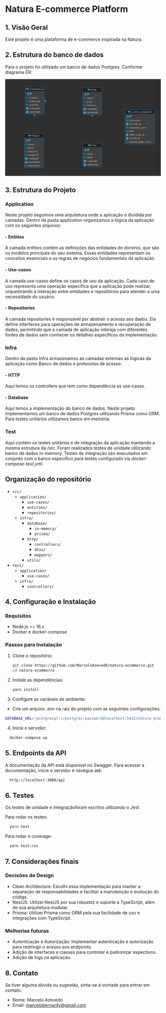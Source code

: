 # Natura E-commerce Platform

## 1. Visão Geral

Este projeto é uma plataforma de e-commerce inspirada na Natura.

## 2. Estrutura do banco de dados

Para o projeto foi utilizado um banco de dados Postgres. Conforme diagrama ER:

<img src="./docs/database-diagram.png" />

## 3. Estrutura do Projeto

### Application

Neste projeto seguimos uma arquitetura onde a aplicação é dividida por camadas. Dentro da pasta application organizamos a lógica da aplicação com os seguintes arquivos:

#### - Entities

A camada entities contém as definições das entidades de domínio, que são os modelos principais do seu sistema. Essas entidades representam os conceitos essenciais e as regras de negócios fundamentais da aplicação.

#### - Use-cases

A camada use-cases define os casos de uso da aplicação. Cada caso de uso representa uma operação específica que a aplicação pode realizar, orquestrando a interação entre entidades e repositórios para atender a uma necessidade do usuário.

#### - Repositories

A camada repositories é responsável por abstrair o acesso aos dados. Ela define interfaces para operações de armazenamento e recuperação de dados, permitindo que a camada de aplicação interaja com diferentes fontes de dados sem conhecer os detalhes específicos da implementação.

### Infra

Dentro da pasta Infra armazenamos as camadas externas as lógicas da aplicação como Banco de dados e protocolos de acesso:

#### - HTTP

Aqui temos os controllers que tem como dependência as use-cases.

#### - Database

Aqui temos a implementação do banco de dados. Neste projeto implementamos um banco de dados Postgres utilizando Prisma como ORM. Para testes unitários utilizamos banco em memória.

### Test

Aqui contém os testes unitários e de integração da aplicação mantendo a mesma estrutura da <i>/src</i>. Foram realizados testes de unidade utilizando banco de dados in-memory. Testes de integração são executados em conjunto com o banco específico para testes configurado via <i>docker-compose-test.yml</i>.

## Organização do repositório

- `src/`
  - `application/`
    - `use-cases/`
    - `entities/`
    - `repositories/`
  - `infra/`
    - `database/`
      - `in-memory/`
      - `prisma/`
    - `http/`
      - `controllers/`
      - `dtos/`
      - `mappers/`
    - `utils/`
- `test/`
  - `application/`
    - `use-cases/`
  - `infra/`
    - `controllers/`

## 4. Configuração e Instalação

### Requisitos

- Node.js >= 16.x
- Docker e docker-compose

### Passos para Instalação

1. Clone o repositório:

   ```sh
   git clone https://github.com/MarceloAzeved0/natura-ecommerce.git
   cd natura-ecommerce

   ```

2. Instale as dependências:

   ```sh
   yarn install
   ```

3. Configure as variáveis de ambiente:

- Crie um arquivo .env na raiz do projeto com as seguintes configurações:

```sh
DATABASE_URL="postgresql://postgres:password@localhost:5432/natura_ecommerce"
```

4. Inicie o servidor:

```sh
  docker-compose up
```

## 5. Endpoints da API

A documentação da API está disponível no Swagger. Para acessar a documentação, inicie o servidor e navegue até:

```sh
  http://localhost:3000/api
```

## 6. Testes

Os testes de unidade e integraçãoforam escritos utilizando o Jest.

Para rodar os testes:

```sh
  yarn test
```

Para rodar o coverage:

```sh
  yarn test:cov
```

## 7. Considerações finais

### Decisões de Design

- Clean Architecture: Escolhi essa implementação para manter a separação de responsabilidades e facilitar a manutenção e evolução do código.
- NestJS: Utilizei NestJS por sua robustez e suporte a TypeScript, além de sua arquitetura modular.
- Prisma: Utilizei Prisma como ORM pela sua facilidade de uso e integrações com TypeScript.

### Melhorias futuras

- Autenticação e Autorização: Implementar autenticação e autorização para restringir o acesso aos endpoints.
- Adição de interfaces e classes para controlar e padronizar expections.
- Adição de logs na aplicação.

## 8. Contato

Se tiver alguma dúvida ou sugestão, sinta-se à vontade para entrar em contato:

- Nome: Marcelo Azevedo
- Email: marcelobernardy@gmail.com
